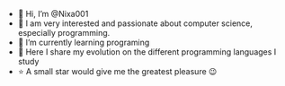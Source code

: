 - 👋 Hi, I’m @Nixa001
- 👀 I am very interested and passionate about computer science, especially programming. 
- 🌱 I’m currently learning programing
- 💞️ Here I share my evolution on the different programming languages I study
- ⭐ A small star would give me the greatest pleasure 😉

<!---
Nixa001/Nixa001 is a ✨ special ✨ repository because its `README.md` (this file) appears on your GitHub profile.
You can click the Preview link to take a look at your changes.
--->
